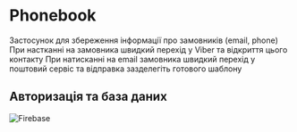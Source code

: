# Phonebook
Застосунок для збереження інформації про замовників (email, phone)
При настканні на замовника швидкий перехід у Viber та відкриття цього контакту
При натисканні на email замовника швидкий перехід у поштовий сервіс та відправка зазделегіть готового шаблону

## Авторизація та база даних
![Firebase](https://img.shields.io/badge/firebase-%23039BE5.svg?style=for-the-badge&logo=firebase)
